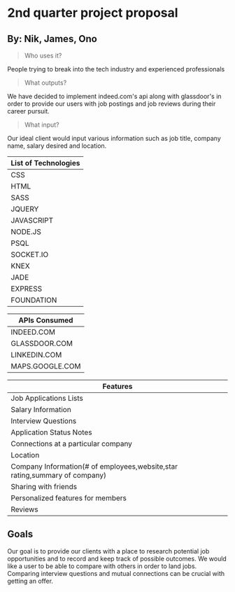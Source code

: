 # 2nd quarter project proposal 

## By: Nik, James, Ono

> Who uses it?

People trying to break into the tech industry and experienced professionals

> What outputs? 

We have decided to implement indeed.com's api along with glassdoor's in order to provide our users with job postings and job reviews during their career pursuit.

> What input? 

Our ideal client would input various information such as job title, company name, salary desired and location.

| List of Technologies |
| -------------------- |
| CSS                  |
| HTML                 |
| SASS                 |
| JQUERY               |
| JAVASCRIPT           |
| NODE.JS              |
| PSQL                 |
| SOCKET.IO            |
| KNEX                 |
| JADE                 |
| EXPRESS              |
| FOUNDATION           |
 

| APIs Consumed   |
| --------------- |
| INDEED.COM      |
| GLASSDOOR.COM   |
| LINKEDIN.COM    |
| MAPS.GOOGLE.COM |


| Features                                                                    |
| --------------------------------------------------------------------------- |
| Job Applications Lists                                                      |
| Salary Information                                                          |
| Interview Questions                                                         |
| Application Status Notes                                                    |
| Connections at a particular company                                         |
| Location                                                                    |
| Company Information(# of employees,website,star rating,summary of company)  |
| Sharing with friends                                                        |
| Personalized features for members                                           |
| Reviews                                                                     |

## Goals

Our goal is to provide our clients with a place to research potential job opportunities and to record and keep track of possible outcomes.
We would like a user to be able to compare with others in order to land jobs. Comparing interview questions and mutual connections can be crucial with getting an offer.
